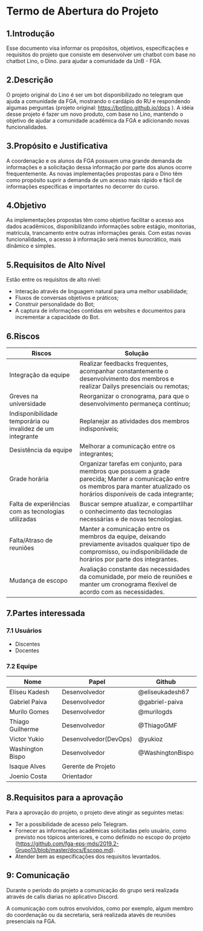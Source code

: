 # Termo de Abertura do Projeto

## 1.Introdução

Esse documento visa informar os propósitos, objetivos, especificações e requisitos do projeto que consiste em desenvolver um chatbot com base no chatbot Lino, o Dino. para ajudar a comunidade da UnB - FGA.

## 2.Descrição

O projeto original do Lino é ser um bot disponibilizado no telegram que ajuda a comunidade da FGA, mostrando o cardápio do RU e respondendo algumas perguntas (projeto original: https://botlino.github.io/docs ). A idéia desse projeto é fazer um novo produto, com base no Lino, mantendo o objetivo de ajudar a comunidade acadêmica da FGA e adicionando novas funcionalidades.

## 3.Propósito e Justificativa

A coordenação e os alunos da FGA possuem uma grande demanda de informações e a solicitação dessa informação por parte dos alunos ocorre frequentemente. As novas implementações propostas para o Dino têm como propósito suprir a demanda de um acesso mais rápido e fácil de informações específicas e importantes no decorrer do curso.

## 4.Objetivo

As implementações propostas têm como objetivo facilitar o acesso aos dados acadêmicos, disponibilizando informações sobre estágio, monitorias, matrícula, trancamento entre outras informações gerais. Com estas novas funcionalidades, o acesso à informação será menos burocrático, mais dinâmico e simples.

## 5.Requisitos de Alto Nível
Estão entre os requisitos de alto nível:

* Interação através de linguagem natural para uma melhor usabilidade;
* Fluxos de conversas objetivos e práticos;
* Construir personalidade do Bot;
* A captura de informações contidas em websites e documentos para incrementar a capacidade do Bot.

## 6.Riscos



| Riscos                                                     | Solução                                                                                                                                                                            |
|------------------------------------------------------------|------------------------------------------------------------------------------------------------------------------------------------------------------------------------------------|
| Integração da equipe                                       | Realizar feedbacks frequentes, acompanhar constantemente o desenvolvimento dos membros e realizar Dailys presenciais ou remotas;                                                   |
| Greves na universidade                                     | Reorganizar o cronograma, para que o desenvolvimento permaneça contínuo;                                                                                                           |
| Indisponibilidade temporária ou invalidez de um integrante | Replanejar as atividades dos membros indisponíveis;                                                                                                                                |
| Desistência da equipe                                      | Melhorar a comunicação entre os integrantes;                                                                                                                                       |
| Grade horária                                              | Organizar tarefas em conjunto, para membros que possuem a grade parecida; Manter a comunicação entre os membros para manter atualizado os horários disponíveis de cada integrante; |
| Falta de experiências com as tecnologias utilizadas        | Buscar sempre atualizar, e compartilhar o conhecimento das tecnologias necessárias e de novas tecnologias.                                                                         |
| Falta/Atraso de reuniões                                   | Manter a comunicação entre os membros da equipe, deixando previamente avisados qualquer tipo de compromisso, ou indisponibilidade de horários por parte dos integrantes.           |
| Mudança de escopo                                          | Avaliação constante das necessidades da comunidade, por meio de reuniões e manter um cronograma flexível de acordo com as necessidades.                                            |


## 7.Partes interessada

### 7.1 Usuários

   * Discentes                                        
   * Docentes

### 7.2 Equipe

|     Nome         |        Papel          | Github           |
|------------------|-----------------------|------------------|
| Eliseu Kadesh    | Desenvolvedor         | @eliseukadesh67  |
| Gabriel Paiva    | Desenvolvedor         | @gabriel-paiva   |
| Murilo Gomes     | Desenvolvedor         | @murilogds  	  |
| Thiago Guilherme | Desenvolvedor  	   | @ThiagoGMF       |
| Victor Yukio     | Desenvolvedor(DevOps) | @yukioz  	      |
| Washington Bispo | Desenvolvedor         | @WashingtonBispo |
| Isaque Alves 	   | Gerente de Projeto    |                  |
| Joenio Costa     | Orientador            |                  |


## 8.Requisitos para a aprovação

Para a aprovação do projeto, o projeto deve atingir as seguintes metas: 

* Ter a possibilidade de acesso pelo Telegram.
* Fornecer as informações acadêmicas solicitadas pelo usuário, como previsto nos tópicos anteriores, e como definido no escopo do 
  projeto (<https://github.com/fga-eps-mds/2019.2-Grupo13/blob/master/docs/Escopo.md>).
* Atender bem as especificações dos requisitos levantados.

## 9: Comunicação

Durante o período do projeto a comunicação do grupo será realizada através de calls diarias no aplicativo Discord.

A comunicação com outros envolvidos, como por exemplo, algum membro do coordenação ou da secretaria, será realizada atavés de reuniões presenciais na FGA.

